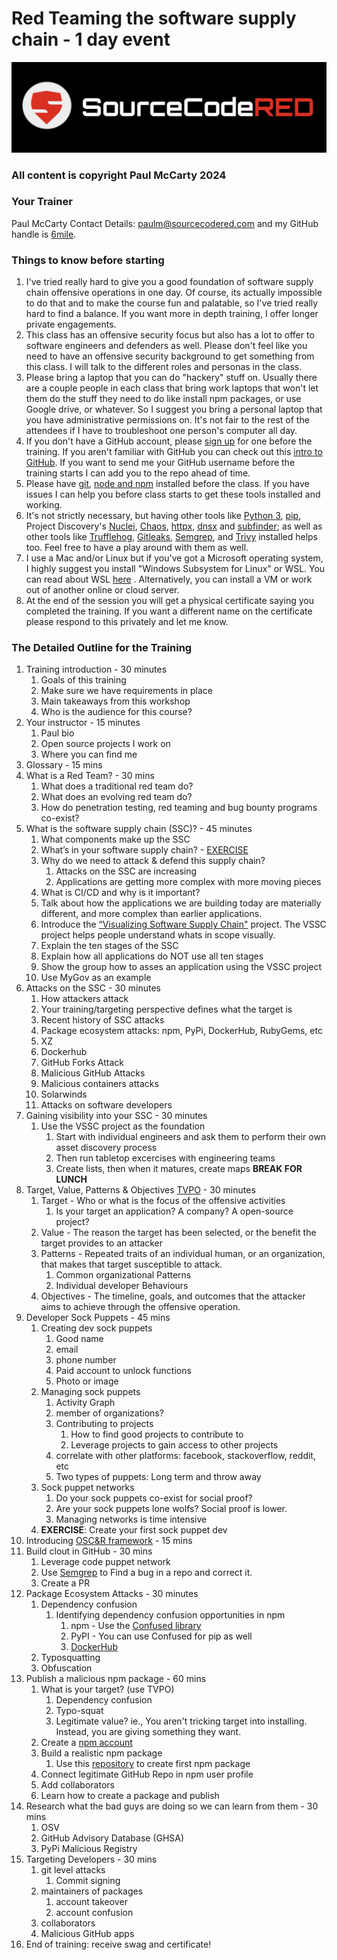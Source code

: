 # Red Teaming the software supply chain - 1 day event

![SourceCodeRED](./sourcecodered-new-horizontal-logo.png)

### All content is copyright Paul McCarty 2024

### Your Trainer

Paul McCarty
Contact Details:  paulm@sourcecodered.com and my GitHub handle is [6mile](https://github.com/6mile). 

### Things to know before starting

1. I've tried really hard to give you a good foundation of software supply chain offensive operations in one day.  Of course, its actually impossible to do that and to make the course fun and palatable, so I've tried really hard to find a balance.  If you want more in depth training, I offer longer private engagements. 
2. This class has an offensive security focus but also has a lot to offer to software engineers and defenders as well.  Please don't feel like you need to have an offensive security background to get something from this class.  I will talk to the different roles and personas in the class.
3. Please bring a laptop that you can do "hackery" stuff on.  Usually there are a couple people in each class that bring work laptops that won't let them do the stuff they need to do like install npm packages, or use Google drive, or whatever.  So I suggest you bring a personal laptop that you have administrative permissions on.  It's not fair to the rest of the attendees if I have to troubleshoot one person's computer all day.
4. If you don't have a GitHub account, please [sign up](https://github.com/join) for one before the training.  If you aren't familiar with GitHub you can check out this [intro to GitHub](https://docs.github.com/en/get-started/start-your-journey/hello-world).  If you want to send me your GitHub username before the training starts I can add you to the repo ahead of time.  
5. Please have [git](https://git-scm.com/book/en/v2/Getting-Started-Installing-Git), [node and npm](https://nodejs.org/en/download/package-manager) installed before the class.  If you have issues I can help you before class starts to get these tools installed and working.
6. It's not strictly necessary, but having other tools like [Python 3](https://www.python.org/downloads/), [pip](https://pip.pypa.io/en/stable/installation/), Project Discovery's [Nuclei](https://github.com/projectdiscovery/nuclei), [Chaos](https://docs.projectdiscovery.io/tools/chaos/install), [httpx](https://github.com/projectdiscovery/httpx), [dnsx](https://github.com/projectdiscovery/dnsx) and [subfinder](https://github.com/projectdiscovery/subfinder); as well as other tools like [Trufflehog](https://github.com/trufflesecurity/trufflehog), [Gitleaks](https://github.com/gitleaks/gitleaks), [Semgrep](https://github.com/semgrep/semgrep), and [Trivy](https://github.com/aquasecurity/trivy) installed helps too.  Feel free to have a play around with them as well.  
7. I use a Mac and/or Linux but if you've got a Microsoft operating system, I highly suggest you install "Windows Subsystem for Linux" or WSL.  You can read about WSL [here](https://learn.microsoft.com/en-us/windows/wsl/install) .  Alternatively, you can install a VM or work out of another online or cloud server.  
8. At the end of the session you will get a physical certificate saying you completed the training.  If you want a different name on the certificate please respond to this privately and let me know.

### The Detailed Outline for the Training

1. Training introduction - 30 minutes
   1. Goals of this training
   1. Make sure we have requirements in place
   1. Main takeaways from this workshop
   1. Who is the audience for this course?
2. Your instructor - 15 minutes
   1. Paul bio
   1. Open source projects I work on
   1. Where you can find me
3. Glossary - 15 mins
4. What is a Red Team? - 30 mins
   1. What does a traditional red team do?
   1. What does an evolving red team do?
   1. How do penetration testing, red teaming and bug bounty programs co-exist?
5. What is the software supply chain (SSC)? - 45 minutes
   1. What components make up the SSC
   1. What’s in your software supply chain? - [EXERCISE](https://docs.google.com/forms/d/e/1FAIpQLSe1JU9stBqd_fMRXl81wwG_DP04pFp5KWOCDgLPS0jsSuolRA/viewform?usp=sf_link)
   1. Why do we need to attack & defend this supply chain?
      1. Attacks on the SSC are increasing
      1. Applications are getting more complex with more moving pieces
   1.  What is CI/CD and why is it important?
   1.  Talk about how the applications we are building today are materially different, and more complex than earlier applications.
   1.  Introduce the [“Visualizing Software Supply Chain"](https://github.com/SecureStackCo/visualizing-software-supply-chain) project. The VSSC project helps people understand whats in scope visually.
   1.  Explain the ten stages of the SSC
   1.  Explain how all applications do NOT use all ten stages
   1.  Show the group how to asses an application using the VSSC project
   1.  Use MyGov as an example
6. Attacks on the SSC - 30 minutes
   1. How attackers attack
   1. Your training/targeting perspective defines what the target is
   1. Recent history of SSC attacks
   1. Package ecosystem attacks:  npm, PyPi, DockerHub, RubyGems, etc
   1. XZ
   1. Dockerhub
   1. GitHub Forks Attack
   1. Malicious GitHub Attacks
   1. Malicious containers attacks
   1. Solarwinds
   1. Attacks on software developers
7. Gaining visibility into your SSC - 30 minutes
   1. Use the VSSC project as the foundation
      1. Start with individual engineers and ask them to perform their own asset discovery process 
      1. Then run tabletop excercises with engineering teams
      1. Create lists, then when it matures, create maps
**BREAK FOR LUNCH**
8. Target, Value, Patterns & Objectives [TVPO](https://github.com/6mile/tvpo) - 30 minutes
   1. Target - Who or what is the focus of the offensive activities
      1. Is your target an application?  A company?  A open-source project?
   1. Value - The reason the target has been selected, or the benefit the target provides to an attacker
   1. Patterns - Repeated traits of an individual human, or an organization, that makes that target susceptible to attack.
      1. Common organizational Patterns
      1. Individual developer Behaviours
   1. Objectives - The timeline, goals, and outcomes that the attacker aims to achieve through the offensive operation.
9. Developer Sock Puppets - 45 mins
   1. Creating dev sock puppets
      1. Good name
      1. email
      1. phone number
      1. Paid account to unlock functions
      1. Photo or image
   1. Managing sock puppets
      1. Activity Graph
      1. member of organizations?
      1. Contributing to projects
         1. How to find good projects to contribute to
         1. Leverage projects to gain access to other projects
      1. correlate with other platforms: facebook, stackoverflow, reddit, etc
      1. Two types of puppets:  Long term and throw away
   1. Sock puppet networks
      1. Do your sock puppets co-exist for social proof?
      1. Are your sock puppets lone wolfs?  Social proof is lower.
      1. Managing networks is time intensive
   1. **EXERCISE**: Create your first sock puppet dev
10. Introducing [OSC&R framework](https://pbom.dev) - 15 mins
11. Build clout in GitHub - 30 mins
    1. Leverage code puppet network
    1. Use [Semgrep](https://github.com/semgrep/semgrep) to Find a bug in a repo and correct it.
    1. Create a PR
12. Package Ecosystem Attacks - 30 minutes
    1. Dependency confusion
       1. Identifying dependency confusion opportunities in npm
          1. npm - Use the [Confused library](https://github.com/visma-prodsec/confused)
          1. PyPI - You can use Confused for pip as well
          1. [DockerHub](https://www.errno.fr/DockerDependencyConfusion.html#im-using-docker-am-i-affected)
    1. Typosquatting
    1. Obfuscation
13. Publish a malicious npm package - 60 mins
    1. What is your target? (use TVPO)
       1. Dependency confusion
       1. Typo-squat 
       1. Legitimate value?  ie., You aren't tricking target into installing.  Instead, you are giving something they want.
    1. Create a [npm account](https://www.npmjs.com/signup)
    1. Build a realistic npm package
       1. Use this [repository](https://github.com/sourcecodered/example-npm-package) to create first npm package
    1. Connect legitimate GitHub Repo in npm user profile
    1. Add collaborators 
    1. Learn how to create a package and publish
14. Research what the bad guys are doing so we can learn from them - 30 mins
    1. OSV
    1. GitHub Advisory Database (GHSA)
    1. PyPi Malicious Registry
15. Targeting Developers - 30 mins
    1. git level attacks
       1. Commit signing
    1. maintainers of packages
       1. account takeover
       1. account confusion
    1. collaborators
    1. Malicious GitHub apps
16. End of training:  receive swag and certificate!


